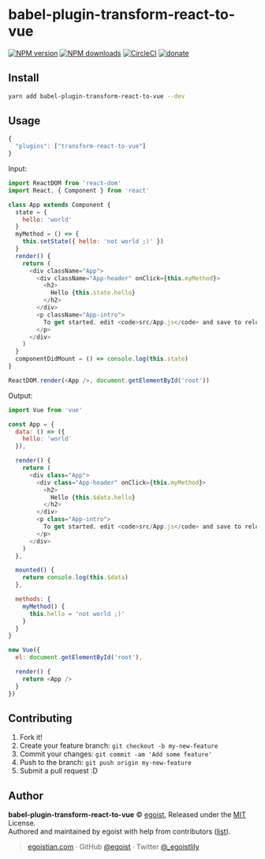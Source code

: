 # babel-plugin-transform-react-to-vue

[![NPM version](https://img.shields.io/npm/v/babel-plugin-transform-react-to-vue.svg?style=flat)](https://npmjs.com/package/babel-plugin-transform-react-to-vue) [![NPM downloads](https://img.shields.io/npm/dm/babel-plugin-transform-react-to-vue.svg?style=flat)](https://npmjs.com/package/babel-plugin-transform-react-to-vue) [![CircleCI](https://circleci.com/gh/vueact/babel-plugin-transform-react-to-vue/tree/master.svg?style=shield)](https://circleci.com/gh/vueact/babel-plugin-transform-react-to-vue/tree/master)  [![donate](https://img.shields.io/badge/$-donate-ff69b4.svg?maxAge=2592000&style=flat)](https://github.com/egoist/donate)

## Install

```bash
yarn add babel-plugin-transform-react-to-vue --dev
```

## Usage

```js
{
  "plugins": ["transform-react-to-vue"]
}
```

Input:

```js
import ReactDOM from 'react-dom'
import React, { Component } from 'react'

class App extends Component {
  state = {
    hello: 'world'
  }
  myMethod = () => {
    this.setState({ hello: 'not world ;)' })
  }
  render() {
    return (
      <div className="App">
        <div className="App-header" onClick={this.myMethod}>
          <h2>
            Hello {this.state.hello}
          </h2>
        </div>
        <p className="App-intro">
          To get started, edit <code>src/App.js</code> and save to reload.
        </p>
      </div>
    )
  }
  componentDidMount = () => console.log(this.state)
}

ReactDOM.render(<App />, document.getElementById('root'))
```

Output:

```js
import Vue from 'vue'

const App = {
  data: () => ({
    hello: 'world'
  }),

  render() {
    return (
      <div class="App">
        <div class="App-header" onClick={this.myMethod}>
          <h2>
            Hello {this.$data.hello}
          </h2>
        </div>
        <p class="App-intro">
          To get started, edit <code>src/App.js</code> and save to reload.
        </p>
      </div>
    )
  },

  mounted() {
    return console.log(this.$data)
  },

  methods: {
    myMethod() {
      this.hello = 'not world ;)'
    }
  }
}

new Vue({
  el: document.getElementById('root'),

  render() {
    return <App />
  }
})
```

## Contributing

1. Fork it!
2. Create your feature branch: `git checkout -b my-new-feature`
3. Commit your changes: `git commit -am 'Add some feature'`
4. Push to the branch: `git push origin my-new-feature`
5. Submit a pull request :D


## Author

**babel-plugin-transform-react-to-vue** © [egoist](https://github.com/egoist), Released under the [MIT](./LICENSE) License.<br>
Authored and maintained by egoist with help from contributors ([list](https://github.com/vueact/babel-plugin-transform-react-to-vue/contributors)).

> [egoistian.com](https://egoistian.com) · GitHub [@egoist](https://github.com/egoist) · Twitter [@_egoistlily](https://twitter.com/_egoistlily)

